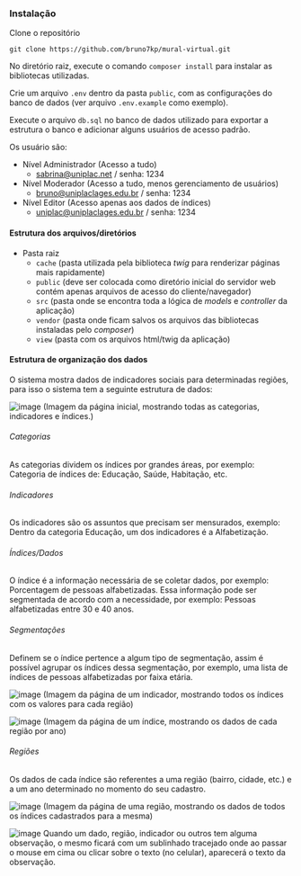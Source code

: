 ### Instalação

Clone o repositório

```
git clone https://github.com/bruno7kp/mural-virtual.git
```

No diretório raiz, execute o comando `composer install` para instalar as bibliotecas utilizadas.

Crie um arquivo `.env` dentro da pasta `public`, com as configurações do banco de dados (ver arquivo `.env.example` como exemplo).

Execute o arquivo `db.sql` no banco de dados utilizado para exportar a estrutura o banco e adicionar alguns usuários de acesso padrão.

Os usuário são:

- Nível Administrador (Acesso a tudo)
  - sabrina@uniplac.net / senha: 1234
- Nível Moderador (Acesso a tudo, menos gerenciamento de usuários)
  - bruno@uniplaclages.edu.br / senha: 1234
- Nível Editor (Acesso apenas aos dados de índices)
  - uniplac@uniplaclages.edu.br / senha: 1234

#### Estrutura dos arquivos/diretórios

- Pasta raiz
  - `cache` (pasta utilizada pela biblioteca *twig* para renderizar páginas mais rapidamente)
  - `public` (deve ser colocada como diretório inicial do servidor web contém apenas arquivos de acesso do cliente/navegador)
  - `src` (pasta onde se encontra toda a lógica de *models* e *controller* da aplicação)
  - `vendor` (pasta onde ficam salvos os arquivos das bibliotecas instaladas pelo *composer*)
  - `view` (pasta com os arquivos html/twig da aplicação)
  
#### Estrutura de organização dos dados

O sistema mostra dados de indicadores sociais para determinadas regiões, para isso o sistema tem a seguinte estrutura de dados:

![image](https://user-images.githubusercontent.com/6254886/86806156-f8a89000-c04e-11ea-8634-5a9055b1ca4c.png)
(Imagem da página inicial, mostrando todas as categorias, indicadores e índices.)

###### Categorias
As categorias dividem os índices por grandes áreas, por exemplo: Categoria de índices de: Educação, Saúde, Habitação, etc.

###### Indicadores
Os indicadores são os assuntos que precisam ser mensurados, exemplo: Dentro da categoria Educação, um dos indicadores é a Alfabetização.

###### Índices/Dados
O índice é a informação necessária de se coletar dados, por exemplo: Porcentagem de pessoas alfabetizadas. Essa informação pode ser segmentada de acordo com a necessidade, por exemplo: Pessoas alfabetizadas entre 30 e 40 anos.

###### Segmentações
Definem se o índice pertence a algum tipo de segmentação, assim é possível agrupar os índices dessa segmentação, por exemplo, uma lista de índices de pessoas alfabetizadas por faixa etária.

![image](https://user-images.githubusercontent.com/6254886/86810605-7d95a880-c053-11ea-9e8b-b5a54e1940c6.png)
(Imagem da página de um indicador, mostrando todos os índices com os valores para cada região)

![image](https://user-images.githubusercontent.com/6254886/86812763-c189ad00-c055-11ea-85a3-0d9f8d05a79c.png)
(Imagem da página de um índice, mostrando os dados de cada região por ano)

 ###### Regiões
Os dados de cada índice são referentes a uma região (bairro, cidade, etc.) e a um ano determinado no momento do seu cadastro.

![image](https://user-images.githubusercontent.com/6254886/86810416-3effee00-c053-11ea-8bb6-d1ab5816f2b8.png)
(Imagem da página de uma região, mostrando os dados de todos os índices cadastrados para a mesma)


![image](https://user-images.githubusercontent.com/6254886/86814094-5345ea00-c057-11ea-95c8-e850fc973f10.png)
Quando um dado, região, indicador ou outros tem alguma observação, o mesmo ficará com um sublinhado tracejado onde ao passar o mouse em cima ou clicar sobre o texto (no celular), aparecerá o texto da observação.
  